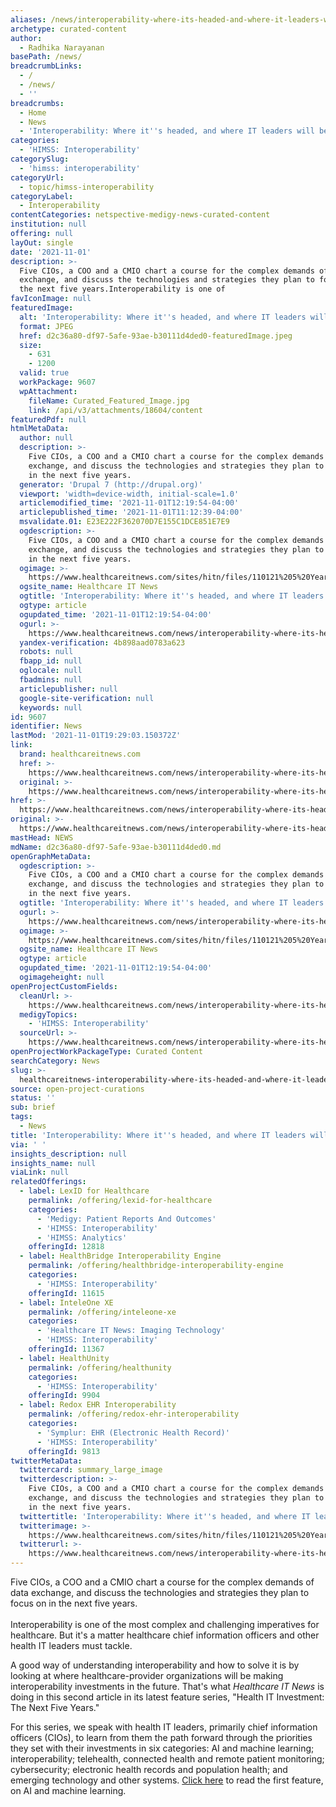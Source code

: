 ```yaml
---
aliases: /news/interoperability-where-its-headed-and-where-it-leaders-will-be-investing
archetype: curated-content
author:
  - Radhika Narayanan
basePath: /news/
breadcrumbLinks:
  - /
  - /news/
  - ''
breadcrumbs:
  - Home
  - News
  - 'Interoperability: Where it''s headed, and where IT leaders will be investing'
categories:
  - 'HIMSS: Interoperability'
categorySlug:
  - 'himss: interoperability'
categoryUrl:
  - topic/himss-interoperability
categoryLabel:
  - Interoperability
contentCategories: netspective-medigy-news-curated-content
institution: null
offering: null
layOut: single
date: '2021-11-01'
description: >-
  Five CIOs, a COO and a CMIO chart a course for the complex demands of data
  exchange, and discuss the technologies and strategies they plan to focus on in
  the next five years.Interoperability is one of
favIconImage: null
featuredImage:
  alt: 'Interoperability: Where it''s headed, and where IT leaders will be investing'
  format: JPEG
  href: d2c36a80-df97-5afe-93ae-b30111d4ded0-featuredImage.jpeg
  size:
    - 631
    - 1200
  valid: true
  workPackage: 9607
  wpAttachment:
    fileName: Curated_Featured_Image.jpg
    link: /api/v3/attachments/18604/content
featuredPdf: null
htmlMetaData:
  author: null
  description: >-
    Five CIOs, a COO and a CMIO chart a course for the complex demands of data
    exchange, and discuss the technologies and strategies they plan to focus on
    in the next five years.
  generator: 'Drupal 7 (http://drupal.org)'
  viewport: 'width=device-width, initial-scale=1.0'
  articlemodified_time: '2021-11-01T12:19:54-04:00'
  articlepublished_time: '2021-11-01T11:12:39-04:00'
  msvalidate.01: E23E222F362070D7E155C1DCE851E7E9
  ogdescription: >-
    Five CIOs, a COO and a CMIO chart a course for the complex demands of data
    exchange, and discuss the technologies and strategies they plan to focus on
    in the next five years.
  ogimage: >-
    https://www.healthcareitnews.com/sites/hitn/files/110121%205%20Year%20IT%20Interop%201200.jpg
  ogsite_name: Healthcare IT News
  ogtitle: 'Interoperability: Where it''s headed, and where IT leaders will be investing'
  ogtype: article
  ogupdated_time: '2021-11-01T12:19:54-04:00'
  ogurl: >-
    https://www.healthcareitnews.com/news/interoperability-where-its-headed-and-where-it-leaders-will-be-investing
  yandex-verification: 4b898aad0783a623
  robots: null
  fbapp_id: null
  oglocale: null
  fbadmins: null
  articlepublisher: null
  google-site-verification: null
  keywords: null
id: 9607
identifier: News
lastMod: '2021-11-01T19:29:03.150372Z'
link:
  brand: healthcareitnews.com
  href: >-
    https://www.healthcareitnews.com/news/interoperability-where-its-headed-and-where-it-leaders-will-be-investing
  original: >-
    https://www.healthcareitnews.com/news/interoperability-where-its-headed-and-where-it-leaders-will-be-investing
href: >-
  https://www.healthcareitnews.com/news/interoperability-where-its-headed-and-where-it-leaders-will-be-investing
original: >-
  https://www.healthcareitnews.com/news/interoperability-where-its-headed-and-where-it-leaders-will-be-investing
mastHead: NEWS
mdName: d2c36a80-df97-5afe-93ae-b30111d4ded0.md
openGraphMetaData:
  ogdescription: >-
    Five CIOs, a COO and a CMIO chart a course for the complex demands of data
    exchange, and discuss the technologies and strategies they plan to focus on
    in the next five years.
  ogtitle: 'Interoperability: Where it''s headed, and where IT leaders will be investing'
  ogurl: >-
    https://www.healthcareitnews.com/news/interoperability-where-its-headed-and-where-it-leaders-will-be-investing
  ogimage: >-
    https://www.healthcareitnews.com/sites/hitn/files/110121%205%20Year%20IT%20Interop%201200.jpg
  ogsite_name: Healthcare IT News
  ogtype: article
  ogupdated_time: '2021-11-01T12:19:54-04:00'
  ogimageheight: null
openProjectCustomFields:
  cleanUrl: >-
    https://www.healthcareitnews.com/news/interoperability-where-its-headed-and-where-it-leaders-will-be-investing
  medigyTopics:
    - 'HIMSS: Interoperability'
  sourceUrl: >-
    https://www.healthcareitnews.com/news/interoperability-where-its-headed-and-where-it-leaders-will-be-investing
openProjectWorkPackageType: Curated Content
searchCategory: News
slug: >-
  healthcareitnews-interoperability-where-its-headed-and-where-it-leaders-will-be-investing
source: open-project-curations
status: ''
sub: brief
tags:
  - News
title: 'Interoperability: Where it''s headed, and where IT leaders will be investing'
via: ' '
insights_description: null
insights_name: null
viaLink: null
relatedOfferings:
  - label: LexID for Healthcare
    permalink: /offering/lexid-for-healthcare
    categories:
      - 'Medigy: Patient Reports And Outcomes'
      - 'HIMSS: Interoperability'
      - 'HIMSS: Analytics'
    offeringId: 12818
  - label: HealthBridge Interoperability Engine
    permalink: /offering/healthbridge-interoperability-engine
    categories:
      - 'HIMSS: Interoperability'
    offeringId: 11615
  - label: InteleOne XE
    permalink: /offering/inteleone-xe
    categories:
      - 'Healthcare IT News: Imaging Technology'
      - 'HIMSS: Interoperability'
    offeringId: 11367
  - label: HealthUnity
    permalink: /offering/healthunity
    categories:
      - 'HIMSS: Interoperability'
    offeringId: 9904
  - label: Redox EHR Interoperability
    permalink: /offering/redox-ehr-interoperability
    categories:
      - 'Symplur: EHR (Electronic Health Record)'
      - 'HIMSS: Interoperability'
    offeringId: 9813
twitterMetaData:
  twittercard: summary_large_image
  twitterdescription: >-
    Five CIOs, a COO and a CMIO chart a course for the complex demands of data
    exchange, and discuss the technologies and strategies they plan to focus on
    in the next five years.
  twittertitle: 'Interoperability: Where it''s headed, and where IT leaders will be investing'
  twitterimage: >-
    https://www.healthcareitnews.com/sites/hitn/files/110121%205%20Year%20IT%20Interop%201200.jpg
  twitterurl: >-
    https://www.healthcareitnews.com/news/interoperability-where-its-headed-and-where-it-leaders-will-be-investing
---
```

<p>Five CIOs, a COO and a CMIO chart a course for the complex demands of data exchange, and discuss the technologies and strategies they plan to focus on in the next five years.<br><br>Interoperability is one of the most complex and challenging imperatives for healthcare. But it's a matter healthcare chief information officers and other health IT leaders must tackle.</p><p>A good way of understanding interoperability and how to solve it is by looking at where healthcare-provider organizations will be making interoperability investments in&nbsp;the future. That's what <i>Healthcare IT News</i> is doing in this second article in its latest feature series, "Health IT Investment: The Next Five Years."</p><p>For this series, we speak with health IT leaders, primarily chief information officers (CIOs), to learn from them the path forward through the priorities they set with their investments in six categories: AI and machine learning; interoperability; telehealth, connected health and remote patient monitoring; cybersecurity; electronic health records and population health; and emerging technology and other systems. <a href="https://www.healthcareitnews.com/news/how-cios-are-prioritizing-ai-investments-next-5-years">Click here</a> to read the first feature, on AI and machine learning.</p>